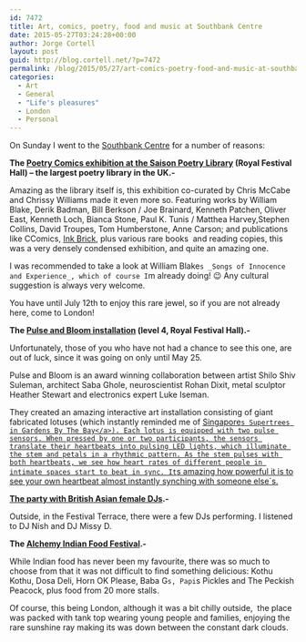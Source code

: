 ```yaml
---
id: 7472
title: Art, comics, poetry, food and music at Southbank Centre
date: 2015-05-27T03:24:28+00:00
author: Jorge Cortell
layout: post
guid: http://blog.cortell.net/?p=7472
permalink: /blog/2015/05/27/art-comics-poetry-food-and-music-at-southbank-centre/
categories:
  - Art
  - General
  - "Life's pleasures"
  - London
  - Personal
---
```

On Sunday I went to the <a href="http://www.southbankcentre.co.uk/" target="_blank">Southbank Centre</a> for a number of reasons:

**The <a href="http://www.southbankcentre.co.uk/whatson/poetry-comics-1000811?dt=2015-05-24" target="_blank">Poetry Comics exhibition at the Saison Poetry Library</a> (Royal Festival Hall) – the largest poetry library in the UK.-**

Amazing as the library itself is, this exhibition co-curated by Chris McCabe and Chrissy Williams made it even more so. Featuring works by William Blake, Derik Badman, Bill Berkson / Joe Brainard, Kenneth Patchen, Oliver East, Kenneth Loch, Bianca Stone, Paul K. Tunis / Matthea Harvey,Stephen Collins, David Troupes, Tom Humberstone, Anne Carson; and publications like CComics, <a href="http://inkbrick.tumblr.com/" target="_blank">Ink Brick</a>, plus various rare books  and reading copies, this was a very densely condensed exhibition, and quite an amazing one.

I was recommended to take a look at William Blake`s _Songs of Innocence and Experience_, which of course I`m already doing! 😉 Any cultural suggestion is always very welcome.

You have until July 12th to enjoy this rare jewel, so if you are not already here, come to London!

**The <a href="http://www.southbankcentre.co.uk/whatson/pulse-and-bloom-1000933?dt=2015-05-24" target="_blank">Pulse and Bloom installation</a> (level 4, Royal Festival Hall).-**

Unfortunately, those of you who have not had a chance to see this one, are out of luck, since it was going on only until May 25.

Pulse and Bloom is an award winning collaboration between artist Shilo Shiv Suleman, architect Saba Ghole, neuroscientist Rohan Dixit, metal sculptor Heather Stewart and electronics expert Luke Iseman.

They created an amazing interactive art installation consisting of giant fabricated lotuses (which instantly reminded me of <a href="http://blog.cortell.net/blog/2014/09/23/in-singapore-day-2-suntec-city-din-tai-fung-gardens-by-the-bay-and-marina-sands-bay/" target="_blank">Singapore`s Supertrees in Gardens By The Bay</a>). Each lotus is equipped with two pulse sensors. When pressed by one or two participants, the sensors translate their heartbeats into pulsing LED lights, which illuminate the stem and petals in a rhythmic pattern. As the stem pulses with both heartbeats, we see how heart rates of different people in intimate spaces start to beat in sync. It`s amazing how powerful it is to see your own heartbeat almost instantly synching with someone else`s.

**The <a href="http://www.southbankcentre.co.uk/whatson/party-with-british-asian-female-djs-1001008?dt=2015-05-24" target="_blank">party with British Asian female DJs</a>.-**

Outside, in the Festival Terrace, there were a few DJs performing. I listened to DJ Nish and DJ Missy D.

**The <a href="http://www.southbankcentre.co.uk/whatson/festivals-series/food-and-drink" target="_blank">Alchemy Indian Food Festival</a>.-**

While Indian food has never been my favourite, there was so much to choose from that it was not difficult to find something delicious: Kothu Kothu, Dosa Deli, Horn OK Please, Baba G`s, Papi`s Pickles and The Peckish Peacock, plus food from 20 more stalls.

Of course, this being London, although it was a bit chilly outside,  the place was packed with tank top wearing young people and families, enjoying the rare sunshine ray making its was down between the constant dark clouds.